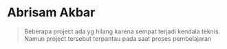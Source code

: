 # Abrisam Akbar 

>Beberapa project ada yg hilang karena sempat terjadi kendala teknis. Namun project tersebut terpantau pada saat proses pembelajaran

